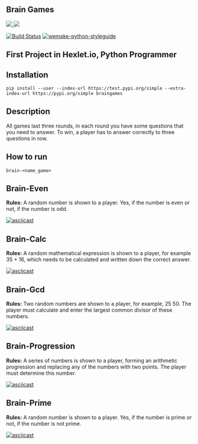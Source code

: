 ## Brain Games ##

<a href="https://codeclimate.com/github/codeclimate/codeclimate/maintainability">
    <img src="https://api.codeclimate.com/v1/badges/a99a88d28ad37a79dbf6/maintainability" />
</a>

<a href="https://codeclimate.com/github/codeclimate/codeclimate/test_coverage">
    <img src="https://api.codeclimate.com/v1/badges/a99a88d28ad37a79dbf6/test_coverage" />
</a>

[![Build Status](https://travis-ci.com/yerkebulanali/python-project-lvl1.svg?branch=master)](https://travis-ci.com/yerkebulanali/python-project-lvl1)
[![wemake-python-styleguide](https://img.shields.io/badge/style-wemake-000000.svg)](https://github.com/wemake-services/wemake-python-styleguide)

## First Project in Hexlet.io, Python Programmer ##

## Installation ##
    pip install --user --index-url https://test.pypi.org/simple --extra-index-url https://pypi.org/simple braingames

## Description ##
All games last three rounds, in each round you have some questions that you need to answer. To win, a player has to answer correctly to three questions in row.

## How to run ##
    brain-<name_game>

## Brain-Even ##

**Rules:** A random number is shown to a player. Yes, if the number is even or not, if the number is odd.

[![asciicast](https://asciinema.org/a/YfaRtEDcYd7kwRZnGWuglZfJq.svg)](https://asciinema.org/a/YfaRtEDcYd7kwRZnGWuglZfJq)

## Brain-Calc ##

**Rules:** A random mathematical expression is shown to a player, for example 35 + 16, which needs to be calculated and written down the correct answer.

[![asciicast](https://asciinema.org/a/IpkFTNwIl34p26tV66OhFI9Wj.svg)](https://asciinema.org/a/IpkFTNwIl34p26tV66OhFI9Wj)

## Brain-Gcd ##

**Rules:** Two random numbers are shown to a player, for example, 25 50. The player must calculate and enter the largest common divisor of these numbers.

[![asciicast](https://asciinema.org/a/uuPTBRLULTcrm1Yya0CgTWVz5.svg)](https://asciinema.org/a/uuPTBRLULTcrm1Yya0CgTWVz5)

## Brain-Progression ##

**Rules:** A series of numbers is shown to a player, forming an arithmetic progression and replacing any of the numbers with two points. The player must determine this number.

[![asciicast](https://asciinema.org/a/HI9GPdiAQ8PmSLy57u0QaBwZF.svg)](https://asciinema.org/a/HI9GPdiAQ8PmSLy57u0QaBwZF)

## Brain-Prime ##

**Rules:** A random number is shown to a player. Yes, if the number is prime or not, if the number is not prime.

[![asciicast](https://asciinema.org/a/jRUBJSjCveyRJPQyZGRAv1GaV.svg)](https://asciinema.org/a/jRUBJSjCveyRJPQyZGRAv1GaV)